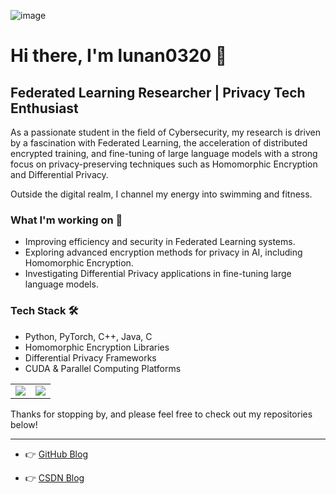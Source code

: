 ![image](https://img.shields.io/badge/lunan0320-repos-blue.svg)
# Hi there, I'm lunan0320 👋

## Federated Learning Researcher | Privacy Tech Enthusiast

As a passionate student in the field of Cybersecurity, my research is driven by a fascination with Federated Learning, the acceleration of distributed encrypted training, and fine-tuning of large language models with a strong focus on privacy-preserving techniques such as Homomorphic Encryption and Differential Privacy.

Outside the digital realm, I channel my energy into swimming and fitness.

### What I'm working on 🚀
- Improving efficiency and security in Federated Learning systems.
- Exploring advanced encryption methods for privacy in AI, including Homomorphic Encryption.
- Investigating Differential Privacy applications in fine-tuning large language models.

### Tech Stack 🛠️
- Python, PyTorch, C++, Java, C
- Homomorphic Encryption Libraries
- Differential Privacy Frameworks
- CUDA & Parallel Computing Platforms

<table>
  <tr>
    <td>
      <a href="https://github.com/lunan0320/github-readme-stats">
        <img src="https://github-readme-stats.vercel.app/api?username=lunan0320&show_icons=true&issues=true&hide=contribs&count_private=true&theme=dracula&hide_rank=True" />
      </a>
    </td>
    <td>
      <img align="center" src="[https://stats.justsong.cn/api/csdn?id=qq_51927659](https://blog.csdn.net/qq_51927659)" style="box-shadow:none !important" />
    </td>
  </tr>
</table>



Thanks for stopping by, and please feel free to check out my repositories below!



---

<!---
lunan0320/lunan0320 is a ✨ special ✨ repository because its `README.md` (this file) appears on your GitHub profile.
You can click the Preview link to take a look at your changes.
--->


<!--[![Top Langs](https://github-readme-stats.vercel.app/api/top-langs/?username=lunan0320&layout=compact&hide=html,css)](https://github.com/lunnan0320/github-readme-stats)-->
<!-- <img align="center" src="https://stats.justsong.cn/api/csdn?id=qq_51927659" style="box-shadow:none !important">-->

- 👉 [GitHub Blog](http://www.lunan0320.cn/)     

- 👉 [CSDN Blog](https://blog.csdn.net/qq_51927659)

